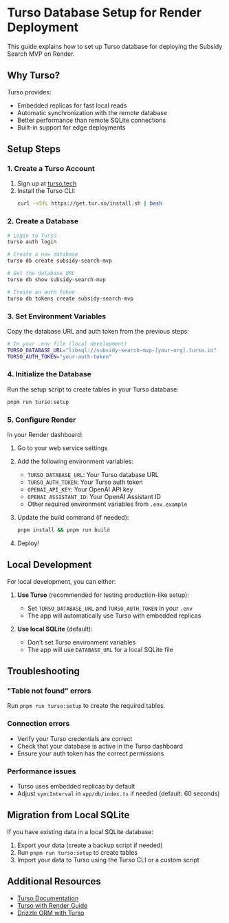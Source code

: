 # Turso Database Setup for Render Deployment

This guide explains how to set up Turso database for deploying the Subsidy Search MVP on Render.

## Why Turso?

Turso provides:
- Embedded replicas for fast local reads
- Automatic synchronization with the remote database
- Better performance than remote SQLite connections
- Built-in support for edge deployments

## Setup Steps

### 1. Create a Turso Account

1. Sign up at [turso.tech](https://turso.tech)
2. Install the Turso CLI:
   ```bash
   curl -sSfL https://get.tur.so/install.sh | bash
   ```

### 2. Create a Database

```bash
# Login to Turso
turso auth login

# Create a new database
turso db create subsidy-search-mvp

# Get the database URL
turso db show subsidy-search-mvp

# Create an auth token
turso db tokens create subsidy-search-mvp
```

### 3. Set Environment Variables

Copy the database URL and auth token from the previous steps:

```bash
# In your .env file (local development)
TURSO_DATABASE_URL="libsql://subsidy-search-mvp-[your-org].turso.io"
TURSO_AUTH_TOKEN="your-auth-token"
```

### 4. Initialize the Database

Run the setup script to create tables in your Turso database:

```bash
pnpm run turso:setup
```

### 5. Configure Render

In your Render dashboard:

1. Go to your web service settings
2. Add the following environment variables:
   - `TURSO_DATABASE_URL`: Your Turso database URL
   - `TURSO_AUTH_TOKEN`: Your Turso auth token
   - `OPENAI_API_KEY`: Your OpenAI API key
   - `OPENAI_ASSISTANT_ID`: Your OpenAI Assistant ID
   - Other required environment variables from `.env.example`

3. Update the build command (if needed):
   ```bash
   pnpm install && pnpm run build
   ```

4. Deploy!

## Local Development

For local development, you can either:

1. **Use Turso** (recommended for testing production-like setup):
   - Set `TURSO_DATABASE_URL` and `TURSO_AUTH_TOKEN` in your `.env`
   - The app will automatically use Turso with embedded replicas

2. **Use local SQLite** (default):
   - Don't set Turso environment variables
   - The app will use `DATABASE_URL` for a local SQLite file

## Troubleshooting

### "Table not found" errors
Run `pnpm run turso:setup` to create the required tables.

### Connection errors
- Verify your Turso credentials are correct
- Check that your database is active in the Turso dashboard
- Ensure your auth token has the correct permissions

### Performance issues
- Turso uses embedded replicas by default
- Adjust `syncInterval` in `app/db/index.ts` if needed (default: 60 seconds)

## Migration from Local SQLite

If you have existing data in a local SQLite database:

1. Export your data (create a backup script if needed)
2. Run `pnpm run turso:setup` to create tables
3. Import your data to Turso using the Turso CLI or a custom script

## Additional Resources

- [Turso Documentation](https://docs.turso.tech)
- [Turso with Render Guide](https://docs.turso.tech/features/embedded-replicas/with-render)
- [Drizzle ORM with Turso](https://orm.drizzle.team/docs/get-started-sqlite#turso)